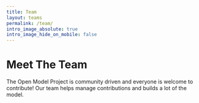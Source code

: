 ```yaml
---
title: Team
layout: teams
permalink: /team/
intro_image_absolute: true
intro_image_hide_on_mobile: false
---
```


# Meet The Team

The Open Model Project is community driven and everyone is welcome to contribute! Our team helps manage contributions and builds a lot of the model.
